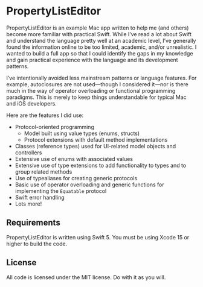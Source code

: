 # PropertyListEditor

PropertyListEditor is an example Mac app written to help me (and others) become more familiar with
practical Swift. While I’ve read a lot about Swift and understand the language pretty well at an
academic level, I’ve generally found the information online to be too limited, academic, and/or
unrealistic. I wanted to build a full app so that I could identify the gaps in my knowledge and gain
practical experience with the language and its development patterns.

I’ve intentionally avoided less mainstream patterns or language features. For example, autoclosures
are not used—though I considered it—nor is there much in the way of operator overloading or
functional programming paradigms. This is merely to keep things understandable for typical Mac and
iOS developers.

Here are the features I did use:

* Protocol-oriented programming
    * Model built using value types (enums, structs)
    * Protocol extensions with default method implementations
* Classes (reference types) used for UI-related model objects and controllers
* Extensive use of enums with associated values
* Extensive use of type extensions to add functionality to types and to group related methods
* Use of typealiases for creating generic protocols
* Basic use of operator overloading and generic functions for implementing the `Equatable` protocol
* Swift error handling
* Lots more!


## Requirements

PropertyListEditor is written using Swift 5. You must be using Xcode 15 or higher to build the
code.


## License

All code is licensed under the MIT license. Do with it as you will.
